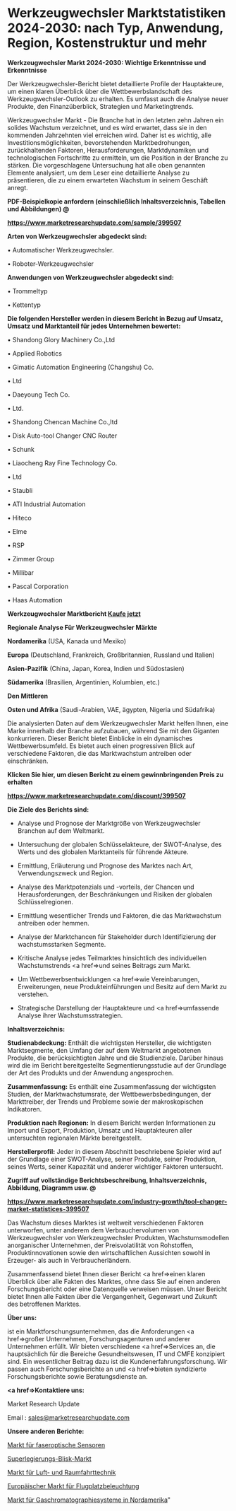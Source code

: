 # Werkzeugwechsler Marktstatistiken 2024-2030: nach Typ, Anwendung, Region, Kostenstruktur und mehr

<strong>Werkzeugwechsler Markt 2024-2030: Wichtige Erkenntnisse und Erkenntnisse</strong>

Der Werkzeugwechsler-Bericht bietet detaillierte Profile der Hauptakteure, um einen klaren Überblick über die Wettbewerbslandschaft des Werkzeugwechsler-Outlook zu erhalten. Es umfasst auch die Analyse neuer Produkte, den Finanzüberblick, Strategien und Marketingtrends.

Werkzeugwechsler Markt - Die Branche hat in den letzten zehn Jahren ein solides Wachstum verzeichnet, und es wird erwartet, dass sie in den kommenden Jahrzehnten viel erreichen wird. Daher ist es wichtig, alle Investitionsmöglichkeiten, bevorstehenden Marktbedrohungen, zurückhaltenden Faktoren, Herausforderungen, Marktdynamiken und technologischen Fortschritte zu ermitteln, um die Position in der Branche zu stärken. Die vorgeschlagene Untersuchung hat alle oben genannten Elemente analysiert, um dem Leser eine detaillierte Analyse zu präsentieren, die zu einem erwarteten Wachstum in seinem Geschäft anregt.



<strong><b>PDF-Beispielkopie anfordern (einschließlich Inhaltsverzeichnis, Tabellen und Abbildungen) @ </b></strong>

<strong><a href=https://www.marketresearchupdate.com/sample/399507>

<strong>https://www.marketresearchupdate.com/sample/399507</u></a></strong></strong>



<strong>Arten von Werkzeugwechsler abgedeckt sind:</strong>

• Automatischer Werkzeugwechsler.

• Roboter-Werkzeugwechsler



<strong>Anwendungen von Werkzeugwechsler abgedeckt sind:</strong>

• Trommeltyp

• Kettentyp



<strong>Die folgenden Hersteller werden in diesem Bericht in Bezug auf Umsatz, Umsatz und Marktanteil für jedes Unternehmen bewertet:</strong>

• Shandong Glory Machinery Co.,Ltd

• Applied Robotics

• Gimatic Automation Engineering (Changshu) Co.

• Ltd

• Daeyoung Tech Co.

• Ltd.

• Shandong Chencan Machine Co.,ltd

• Disk Auto-tool Changer CNC Router

• Schunk

• Liaocheng Ray Fine Technology Co.

• Ltd

• Staubli

• ATI Industrial Automation 

• Hiteco

• Elme

• RSP

• Zimmer Group

• Millibar

• Pascal Corporation

• Haas Automation



<strong>Werkzeugwechsler Marktbericht <a href=https://www.marketresearchupdate.com/buynow/399507>Kaufe jetzt</a></strong>



<strong>Regionale Analyse Für Werkzeugwechsler Märkte</strong>



<strong>Nordamerika</strong> (USA, Kanada und Mexiko)



<strong>Europa</strong> (Deutschland, Frankreich, Großbritannien, Russland und Italien)



<strong>Asien-Pazifik</strong> (China, Japan, Korea, Indien und Südostasien)



<strong>Südamerika</strong> (Brasilien, Argentinien, Kolumbien, etc.)



<strong>Den Mittleren</strong> 

<strong>Osten und Afrika</strong> (Saudi-Arabien, VAE, ägypten, Nigeria und Südafrika)

Die analysierten Daten auf dem Werkzeugwechsler Markt helfen Ihnen, eine Marke innerhalb der Branche aufzubauen, während Sie mit den Giganten konkurrieren. Dieser Bericht bietet Einblicke in ein dynamisches Wettbewerbsumfeld. Es bietet auch einen progressiven Blick auf verschiedene Faktoren, die das Marktwachstum antreiben oder einschränken.



<strong>Klicken Sie hier, um diesen Bericht zu einem gewinnbringenden Preis zu erhalten
</strong>

<strong><a href=https://www.marketresearchupdate.com/discount/399507>https://www.marketresearchupdate.com/discount/399507</b></u></strong></a>



<strong>Die Ziele des Berichts sind:</strong>

- Analyse und Prognose der Marktgröße von Werkzeugwechsler Branchen auf dem Weltmarkt.

- Untersuchung der globalen Schlüsselakteure, der SWOT-Analyse, des Werts und des globalen Marktanteils für führende Akteure.

- Ermittlung, Erläuterung und Prognose des Marktes nach Art, Verwendungszweck und Region.

- Analyse des Marktpotenzials und -vorteils, der Chancen und Herausforderungen, der Beschränkungen und Risiken der globalen Schlüsselregionen.

- Ermittlung wesentlicher Trends und Faktoren, die das Marktwachstum antreiben oder hemmen.

- Analyse der Marktchancen für Stakeholder durch Identifizierung der wachstumsstarken Segmente.

- Kritische Analyse jedes Teilmarktes hinsichtlich des individuellen Wachstumstrends <a href=>und</a> seines Beitrags zum Markt.

- Um Wettbewerbsentwicklungen <a href=>wie</a> Vereinbarungen, Erweiterungen, neue Produkteinführungen und Besitz auf dem Markt zu verstehen.

- Strategische Darstellung der Hauptakteure und <a href=>umfas</a>sende Analyse ihrer Wachstumsstrategien.



<strong>Inhaltsverzeichnis:</strong>



<strong>Studienabdeckung:</strong> Enthält die wichtigsten Hersteller, die wichtigsten Marktsegmente, den Umfang der auf dem Weltmarkt angebotenen Produkte, die berücksichtigten Jahre und die Studienziele. Darüber hinaus wird die im Bericht bereitgestellte Segmentierungsstudie auf der Grundlage der Art des Produkts und der Anwendung angesprochen.



<strong>Zusammenfassung:</strong> Es enthält eine Zusammenfassung der wichtigsten Studien, der Marktwachstumsrate, der Wettbewerbsbedingungen, der Markttreiber, der Trends und Probleme sowie der makroskopischen Indikatoren.



<strong>Produktion nach Regionen:</strong> In diesem Bericht werden Informationen zu Import und Export, Produktion, Umsatz und Hauptakteuren aller untersuchten regionalen Märkte bereitgestellt.



<strong>Herstellerprofil:</strong> Jeder in diesem Abschnitt beschriebene Spieler wird auf der Grundlage einer SWOT-Analyse, seiner Produkte, seiner Produktion, seines Werts, seiner Kapazität und anderer wichtiger Faktoren untersucht.



<strong><b>Zugriff auf vollständige Berichtsbeschreibung, Inhaltsverzeichnis, Abbildung, Diagramm usw. @ </b></strong>

<strong><a href=https://www.marketresearchupdate.com/industry-growth/tool-changer-market-statistices-399507>https://www.marketresearchupdate.com/industry-growth/tool-changer-market-statistices-399507</a></strong>

Das Wachstum dieses Marktes ist weltweit verschiedenen Faktoren unterworfen, unter anderem dem Verbrauchervolumen von Werkzeugwechsler von Werkzeugwechsler Produkten, Wachstumsmodellen anorganischer Unternehmen, der Preisvolatilität von Rohstoffen, Produktinnovationen sowie den wirtschaftlichen Aussichten sowohl in Erzeuger- als auch in Verbraucherländern.

Zusammenfassend bietet Ihnen dieser Bericht <a href=>einen</a> klaren Überblick über alle Fakten des Marktes, ohne dass Sie auf einen anderen Forschungsbericht oder eine Datenquelle verweisen müssen. Unser Bericht bietet Ihnen alle Fakten über die Vergangenheit, Gegenwart und Zukunft des betroffenen Marktes.



<strong>Über uns:</strong>

 ist ein Marktforschungsunternehmen, das die Anforderungen <a href=>großer</a> Unternehmen, Forschungsagenturen und anderer Unternehmen erfüllt. Wir bieten verschiedene <a href=>Services</a> an, die hauptsächlich für die Bereiche Gesundheitswesen, IT und CMFE konzipiert sind. Ein wesentlicher Beitrag dazu ist die Kundenerfahrungsforschung. Wir passen auch Forschungsberichte an und <a href=>bieten</a> syndizierte Forschungsberichte sowie Beratungsdienste an.



<strong><a href=>Kontaktiere uns:</a></strong>

Market Research Update

Email : sales@marketresearchupdate.com



<strong>Unsere anderen Berichte:</strong>

<a href=https://www.linkedin.com/pulse/fiber-optic-sensors-market-witness-huge-growth>Markt für faseroptische Sensoren</a>

<a href=https://www.linkedin.com/pulse/superalloy-blisk-market-future-scope>Superlegierungs-Blisk-Markt</a>

<a href=https://www.linkedin.com/pulse/aerospace-engineering-market-research-report>Markt für Luft- und Raumfahrttechnik</a>

<a href=https://www.linkedin.com/pulse/europe-airfield-lighting-market-2023-current-future-potential>Europäischer Markt für Flugplatzbeleuchtung</a>

<a href=https://www.linkedin.com/pulse/north-america-gas-chromatography-systems-market>Markt für Gaschromatographiesysteme in Nordamerika</a>"
